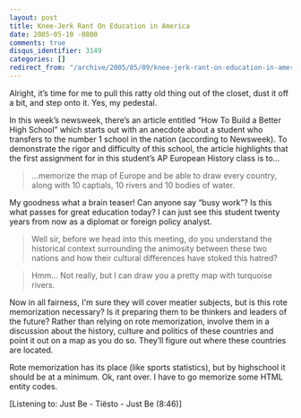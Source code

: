 ```yaml
---
layout: post
title: Knee-Jerk Rant On Education in America
date: 2005-05-10 -0800
comments: true
disqus_identifier: 3149
categories: []
redirect_from: "/archive/2005/05/09/knee-jerk-rant-on-education-in-america.aspx/"
---
```


Alright, it’s time for me to pull this ratty old thing out of the
closet, dust it off a bit, and step onto it. Yes, my pedestal.

In this week’s newsweek, there’s an article entitled “How To Build a
Better High School” which starts out with an anecdote about a student
who transfers to the number 1 school in the nation (according to
Newsweek). To demonstrate the rigor and difficulty of this school, the
article highlights that the first assignment for in this student’s AP
European History class is to…

> …memorize the map of Europe and be able to draw every country, along
> with 10 captials, 10 rivers and 10 bodies of water.

My goodness what a brain teaser! Can anyone say “busy work”? Is this
what passes for great education today? I can just see this student
twenty years from now as a diplomat or foreign policy analyst.

> Well sir, before we head into this meeting, do you understand the
> historical context surrounding the animosity between these two nations
> and how their cultural differences have stoked this hatred?

> Hmm... Not really, but I can draw you a pretty map with turquoise
> rivers.

Now in all fairness, I'm sure they will cover meatier subjects, but is
this rote memorization necessary? Is it preparing them to be thinkers
and leaders of the future? Rather than relying on rote memorization,
involve them in a discussion about the history, culture and politics of
these countries and point it out on a map as you do so. They’ll figure
out where these countries are located.

Rote memorization has its place (like sports statistics), but by
highschool it should be at a minimum. Ok, rant over. I have to go
memorize some HTML entity codes.

[Listening to: Just Be - Tiësto - Just Be (8:46)]

